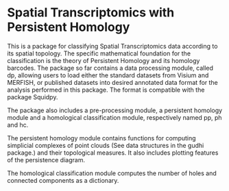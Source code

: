 # Spatial Transcriptomics with Persistent Homology

This is a package for classifying Spatial Transcriptomics data according to its 
spatial topology. The specific mathematical foundation for the classification is
the theory of Persistent Homology and its homology barcodes. The package so far
contains a data processing module, called dp, allowing users to load either the
standard datasets from Visium and MERFISH, or published datasets into desired
annotated data format for the analysis performed in this package. The format is
compatible with the package Squidpy.

The package also includes a pre-processing module, a 
persistent homology module and a homological classification module, respectively
named pp, ph and hc.

The persistent homology module contains functions for computing simplicial 
complexes of point clouds (See data structures in the gudhi package.) and their
topological measures. It also includes plotting features of the persistence 
diagram.

The homological classification module computes the number of holes and connected
components as a dictionary.